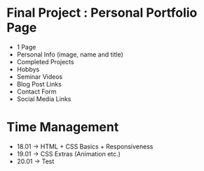 # Final Project : Personal Portfolio Page
- 1 Page
- Personal Info (image, name and title)
- Completed Projects
- Hobbys
- Seminar Videos
- Blog Post Links
- Contact Form
- Social Media Links

# Time Management
- 18.01 -> HTML + CSS Basics + Responsiveness
- 19.01 -> CSS Extras (Animation etc.)
- 20.01 -> Test

